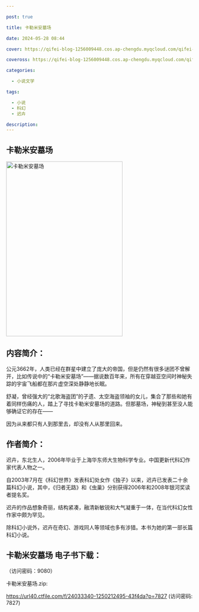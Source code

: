 ```yaml
---

post: true

title: 卡勒米安墓场

date: 2024-05-28 08:44

cover: https://qifei-blog-1256009448.cos.ap-chengdu.myqcloud.com/qifei-blog/660aac719f345e8d033517f5.jpg

coveross: https://qifei-blog-1256009448.cos.ap-chengdu.myqcloud.com/qifei-blog/660aac719f345e8d033517f5.jpg

categories:

  - 小说文学

tags:

  - 小说
  - 科幻
  - 迟卉

description:
---
```


## 卡勒米安墓场
<img alt="卡勒米安墓场 " class="aligncenter loading" data-was-processed="true" decoding="async" fetchpriority="high" height="471" src="https://qifei-blog-1256009448.cos.ap-chengdu.myqcloud.com/qifei-blog/660aac719f345e8d033517f5.jpg" style="cursor: zoom-in;" width="314"/>

## 内容简介：

公元3662年，人类已经在群星中建立了庞大的帝国，但是仍然有很多谜团不曾解开，比如传说中的“卡勒米安墓场”——据说数百年来，所有在穿越亚空间时神秘失踪的宇宙飞船都在那片虚空深处静静地长眠。

舒凝，曾经强大的“北歌海盗团”的孑遗、太空海盗领袖的女儿，集合了那些和她有着同样伤痛的人，踏上了寻找卡勒米安墓场的道路。但那墓场，神秘到甚至没人能够确证它的存在——

因为从来都只有人到那里去，却没有人从那里回来。

## 作者简介：

迟卉，东北生人，2006年毕业于上海华东师大生物科学专业。中国更新代科幻作家代表人物之一。

自2003年7月在《科幻世界》发表科幻处女作《独子》以来，迟卉已发表二十余篇科幻小说，其中，《归者无路》和《虫巢》分别获得2006年和2008年银河奖读者提名奖。

迟卉的作品想象奇丽，结构紧凑，融清新敏锐和大气凝重于一体，在当代科幻女性作家中颇为罕见。

除科幻小说外，迟卉在奇幻、游戏同人等领域也多有涉猎。本书为她的第一部长篇科幻小说。

## 卡勒米安墓场 电子书下载：

 （访问密码：9080）

卡勒米安墓场.zip: 

https://url40.ctfile.com/f/24033340-1250212495-43f4da?p=7827 (访问密码: 7827)
